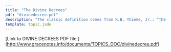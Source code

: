 ```yaml
---
title: "The Divine Decrees"
pdf: "divinedecree.pdf"
description: "The classic definition comes from R.B. Thieme, Jr.: “The decree of God is His eternal (always existed), holy (perfect integrity), wise (the application of omniscience to creation), and sovereign purpose, comprehending simultaneously all things that ever were or will be in their causes, conditions (status), successions (interaction with others that leads to certain decisions), relations, and determining their certain futurition.”"
template: topic.jade
---
```


[Link to DIVINE DECREES PDF file.] (http://www.gracenotes.info/documents/TOPICS_DOC/divinedecree.pdf)

